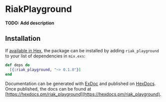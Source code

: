 # RiakPlayground

**TODO: Add description**

## Installation

If [available in Hex](https://hex.pm/docs/publish), the package can be installed
by adding `riak_playground` to your list of dependencies in `mix.exs`:

```elixir
def deps do
  [{:riak_playground, "~> 0.1.0"}]
end
```

Documentation can be generated with [ExDoc](https://github.com/elixir-lang/ex_doc)
and published on [HexDocs](https://hexdocs.pm). Once published, the docs can
be found at [https://hexdocs.pm/riak_playground](https://hexdocs.pm/riak_playground).

